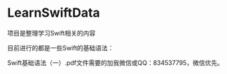 # LearnSwiftData
项目是整理学习Swift相关的内容

目前进行的都是一些Swift的基础语法：

Swift基础语法（一）.pdf文件需要的加我微信或QQ：834537795，微信优先。





